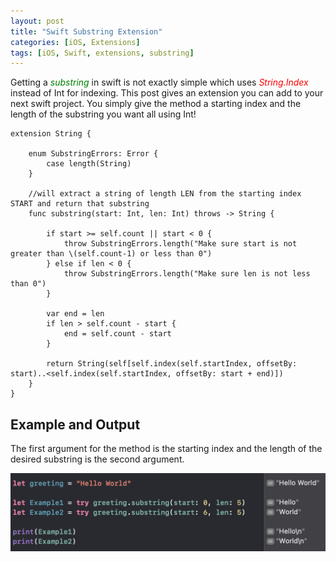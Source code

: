 ```yaml
---
layout: post
title: "Swift Substring Extension"
categories: [iOS, Extensions]
tags: [iOS, Swift, extensions, substring]
---
```


Getting a <span style="color:green;"><em>substring</em></span> in swift is not exactly simple which uses <span style="color:red;"><em>String.Index</em></span> instead of Int for indexing. This post gives an extension you can add to your next swift project. You simply give the method a starting index and the length of the substring you want all using Int!

```
extension String {
    
    enum SubstringErrors: Error {
        case length(String)
    }
    
    //will extract a string of length LEN from the starting index START and return that substring
    func substring(start: Int, len: Int) throws -> String {
        
        if start >= self.count || start < 0 {
            throw SubstringErrors.length("Make sure start is not greater than \(self.count-1) or less than 0")
        } else if len < 0 {
            throw SubstringErrors.length("Make sure len is not less than 0")
        }

        var end = len
        if len > self.count - start {
            end = self.count - start
        }

        return String(self[self.index(self.startIndex, offsetBy: start)..<self.index(self.startIndex, offsetBy: start + end)])
    }
}
```

## Example and Output

The first argument for the method is the starting index and the length of the desired substring is the second argument.

![image](/assets/imgs/2024-04-17/example1.png)